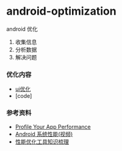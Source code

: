 # android-optimization
android 优化


1. 收集信息
2. 分析数据
3. 解决问题

### 优化内容

* [ui优化](https://github.com/UC10D/android-optimization/blob/master/ui/ui%E4%BC%98%E5%8C%96.md)
* [code]



### 参考资料
* [Profile Your App Performance](https://developer.android.com/studio/profile/index.html)
* [Android 系统性能(视频)](https://cn.udacity.com/course/android-performance--ud825)
* [性能优化工具知识梳理](https://www.jianshu.com/p/37c263f9886b)
